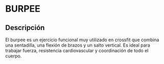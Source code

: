 # BURPEE

## Descripción

El burpee es un ejercicio funcional muy utilizado en crossfit que combina una sentadilla, una flexión de brazos y un salto vertical. Es ideal para trabajar fuerza, resistencia cardiovascular y coordinación de todo el cuerpo.